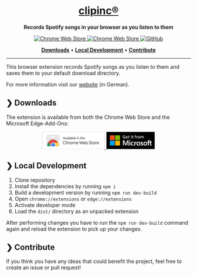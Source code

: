 <h1 align="center"><a href="https://tobit.software/clipinc" target="_blank">clipinc®</a></h1>

<p align="center">
    <strong>Records Spotify songs in your browser as you listen to them</strong>
</p>

<p align="center">
    <a href="https://chrome.google.com/webstore/detail/clipinc%C2%AE/oppggbgnmeainpanihcbcdniomfobmec" target="_blank">
        <img
            alt="Chrome Web Store"
            src="https://img.shields.io/chrome-web-store/v/oppggbgnmeainpanihcbcdniomfobmec?style=for-the-badge&color=%2310B981&labelColor=%2327272A"
        />
    </a>
    <a href="https://chrome.google.com/webstore/detail/clipinc%C2%AE/oppggbgnmeainpanihcbcdniomfobmec" target="_blank">
        <img
            alt="Chrome Web Store"
            src="https://img.shields.io/chrome-web-store/users/oppggbgnmeainpanihcbcdniomfobmec?style=for-the-badge&color=%230EA5E9&labelColor=%2327272A"
        />
    </a>
    <a href="https://github.com/TobitSoftware/clipinc/blob/main/LICENSE" target="_blank">
        <img
            alt="GitHub"
            src="https://img.shields.io/github/license/TobitSoftware/clipinc?style=for-the-badge&color=%236366F1&labelColor=%2327272A"
        />
    </a>
</p>

<p align="center">
    <a href="#-downloads"><b>Downloads</b></a>
    <span>  •  </span>
    <a href="#-local-development"><b>Local Development</b></a>
    <span>  •  </span>
    <a href="#-contribute"><b>Contribute</b></a>
</p>
 
---

This browser extension records Spotify songs as you listen to them and saves
them to your default download directory.

For more information visit our [website](https://tobit.software/clipinc) (in
German).

## ❯ Downloads

The extension is available from both the Chrome Web Store and the Microsoft
Edge-Add-Ons:

<p align="center">
    <a href="https://chrome.google.com/webstore/detail/clipinc%C2%AE/oppggbgnmeainpanihcbcdniomfobmec" target="_blank">
        <img
            src="./readme-assets/chrome-web-store.png"
            alt="Available in the Chrome Web Store"
            height="48"
        />
    </a>
    <a href="https://microsoftedge.microsoft.com/addons/detail/clipinc%C2%AE/chioloodckidjhigkknplmlelmcghmfm" target="_blank">
        <img
            src="./readme-assets/microsoft-store.png"
            alt="Get it from Microsoft"
            height="48"
        />
    </a>
</p>

## ❯ Local Development

1. Clone repository
2. Install the dependencies by running `npm i`
3. Build a development version by running `npm run dev-build`
4. Open `chrome://extensions` or `edge://extensions`
5. Activate developer mode
6. Load the `dist/` directory as an unpacked extension

After performing changes you have to run the `npm run dev-build` command again
and reload the extension to pick up your changes.

## ❯ Contribute

If you think you have any ideas that could benefit the project, feel free to
create an issue or pull request!

